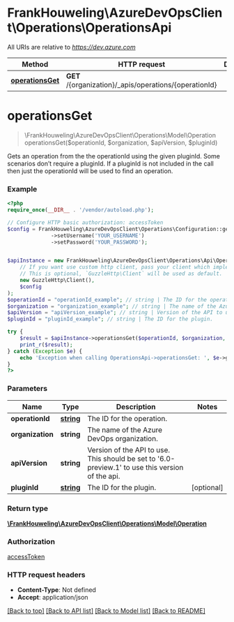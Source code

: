 # FrankHouweling\AzureDevOpsClient\Operations\OperationsApi

All URIs are relative to *https://dev.azure.com*

Method | HTTP request | Description
------------- | ------------- | -------------
[**operationsGet**](OperationsApi.md#operationsGet) | **GET** /{organization}/_apis/operations/{operationId} | 


# **operationsGet**
> \FrankHouweling\AzureDevOpsClient\Operations\Model\Operation operationsGet($operationId, $organization, $apiVersion, $pluginId)



Gets an operation from the the operationId using the given pluginId.  Some scenarios don’t require a pluginId. If a pluginId is not included in the call then just the operationId will be used to find an operation.

### Example
```php
<?php
require_once(__DIR__ . '/vendor/autoload.php');

// Configure HTTP basic authorization: accessToken
$config = FrankHouweling\AzureDevOpsClient\Operations\Configuration::getDefaultConfiguration()
              ->setUsername('YOUR_USERNAME')
              ->setPassword('YOUR_PASSWORD');


$apiInstance = new FrankHouweling\AzureDevOpsClient\Operations\Api\OperationsApi(
    // If you want use custom http client, pass your client which implements `GuzzleHttp\ClientInterface`.
    // This is optional, `GuzzleHttp\Client` will be used as default.
    new GuzzleHttp\Client(),
    $config
);
$operationId = "operationId_example"; // string | The ID for the operation.
$organization = "organization_example"; // string | The name of the Azure DevOps organization.
$apiVersion = "apiVersion_example"; // string | Version of the API to use.  This should be set to '6.0-preview.1' to use this version of the api.
$pluginId = "pluginId_example"; // string | The ID for the plugin.

try {
    $result = $apiInstance->operationsGet($operationId, $organization, $apiVersion, $pluginId);
    print_r($result);
} catch (Exception $e) {
    echo 'Exception when calling OperationsApi->operationsGet: ', $e->getMessage(), PHP_EOL;
}
?>
```

### Parameters

Name | Type | Description  | Notes
------------- | ------------- | ------------- | -------------
 **operationId** | [**string**](../Model/.md)| The ID for the operation. |
 **organization** | **string**| The name of the Azure DevOps organization. |
 **apiVersion** | **string**| Version of the API to use.  This should be set to &#39;6.0-preview.1&#39; to use this version of the api. |
 **pluginId** | [**string**](../Model/.md)| The ID for the plugin. | [optional]

### Return type

[**\FrankHouweling\AzureDevOpsClient\Operations\Model\Operation**](../Model/Operation.md)

### Authorization

[accessToken](../../README.md#accessToken)

### HTTP request headers

 - **Content-Type**: Not defined
 - **Accept**: application/json

[[Back to top]](#) [[Back to API list]](../../README.md#documentation-for-api-endpoints) [[Back to Model list]](../../README.md#documentation-for-models) [[Back to README]](../../README.md)

